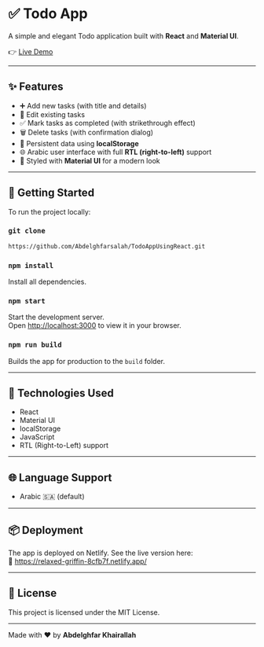 # ✅ Todo App

A simple and elegant Todo application built with **React** and **Material UI**.

👉 [Live Demo](https://relaxed-griffin-8cfb7f.netlify.app/)

---

## ✨ Features

- ➕ Add new tasks (with title and details)  
- 📝 Edit existing tasks  
- ✅ Mark tasks as completed (with strikethrough effect)  
- 🗑️ Delete tasks (with confirmation dialog)  
- 💾 Persistent data using **localStorage**  
- 🌐 Arabic user interface with full **RTL (right-to-left)** support  
- 🎨 Styled with **Material UI** for a modern look  

---

## 🚀 Getting Started

To run the project locally:

### `git clone`

```bash
https://github.com/Abdelghfarsalah/TodoAppUsingReact.git
```

### `npm install`

Install all dependencies.

### `npm start`

Start the development server.  
Open [http://localhost:3000](http://localhost:3000) to view it in your browser.

### `npm run build`

Builds the app for production to the `build` folder.

---

## 🔧 Technologies Used

- React  
- Material UI  
- localStorage  
- JavaScript  
- RTL (Right-to-Left) support  

---

## 🌐 Language Support

- Arabic 🇸🇦 (default)

---

## 📦 Deployment

The app is deployed on Netlify. See the live version here:  
🔗 https://relaxed-griffin-8cfb7f.netlify.app/

---

## 📄 License

This project is licensed under the MIT License.

---

Made with ❤️ by **Abdelghfar Khairallah**
